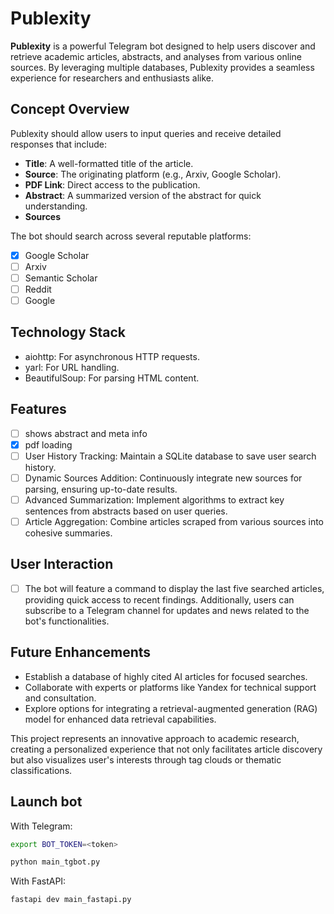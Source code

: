 # Publexity
**Publexity** is a powerful Telegram bot designed to help users discover and retrieve academic articles, abstracts, and analyses from various online sources. By leveraging multiple databases, Publexity provides a seamless experience for researchers and enthusiasts alike.

## Concept Overview
Publexity should allow users to input queries and receive detailed responses that include:
- **Title**: A well-formatted title of the article.
- **Source**: The originating platform (e.g., Arxiv, Google Scholar).
- **PDF Link**: Direct access to the publication.
- **Abstract**: A summarized version of the abstract for quick understanding.
- **Sources**

The bot should search across several reputable platforms:
- [x] Google Scholar
- [ ] Arxiv
- [ ] Semantic Scholar
- [ ] Reddit
- [ ] Google

## Technology Stack
- aiohttp: For asynchronous HTTP requests.
- yarl: For URL handling.
- BeautifulSoup: For parsing HTML content.

## Features
- [ ] shows abstract and meta info
- [x] pdf loading
- [ ] User History Tracking: Maintain a SQLite database to save user search history.
- [ ] Dynamic Sources Addition: Continuously integrate new sources for parsing, ensuring up-to-date results.
- [ ] Advanced Summarization: Implement algorithms to extract key sentences from abstracts based on user queries.
- [ ] Article Aggregation: Combine articles scraped from various sources into cohesive summaries.

## User Interaction
- [ ] The bot will feature a command to display the last five searched articles, providing quick access to recent findings. Additionally, users can subscribe to a Telegram channel for updates and news related to the bot's functionalities.

## Future Enhancements
- Establish a database of highly cited AI articles for focused searches.
- Collaborate with experts or platforms like Yandex for technical support and consultation.
- Explore options for integrating a retrieval-augmented generation (RAG) model for enhanced data retrieval capabilities.

This project represents an innovative approach to academic research, creating a personalized experience that not only facilitates article discovery but also visualizes user's interests through tag clouds or thematic classifications.

## Launch bot
With Telegram:

```bash
export BOT_TOKEN=<token>
```
```bash
python main_tgbot.py
```

With FastAPI:

```bash
fastapi dev main_fastapi.py
```
